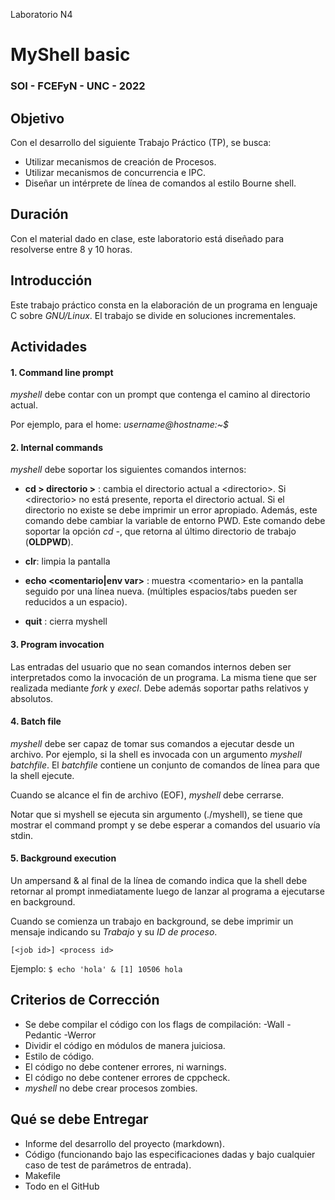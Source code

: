 Laboratorio N4
# MyShell basic
### SOI - FCEFyN - UNC - 2022


## Objetivo
Con el desarrollo del siguiente Trabajo Práctico (TP), se busca:

- Utilizar mecanismos de creación de Procesos.
- Utilizar mecanismos de concurrencia e IPC.
- Diseñar un intérprete de línea de comandos al estilo Bourne shell.


## Duración
Con el material dado en clase, este laboratorio está diseñado para resolverse entre 8 y 10 horas.


## Introducción
Este trabajo práctico consta en la elaboración de un programa en lenguaje C sobre _GNU/Linux_. El trabajo se divide en soluciones incrementales.


## Actividades
#### 1. Command line prompt
_myshell_ debe contar con un prompt que contenga el camino al directorio actual.

Por ejemplo, para el home: _username@hostname:~$_



#### 2. Internal commands
_myshell_ debe soportar los siguientes comandos internos:

- __cd \> directorio \>__ : cambia el directorio actual a \<directorio\>. Si \<directorio\> no está presente, reporta el directorio actual. Si el directorio no existe se debe imprimir un error apropiado. Además, este comando debe cambiar la variable de entorno PWD. 
Este comando debe soportar la opción *cd -*, que retorna al último directorio de trabajo (__OLDPWD__).

- __clr__: limpia la pantalla

- __echo \<comentario\|env var\>__ : muestra \<comentario\> en la pantalla seguido por una línea nueva. (múltiples espacios\/tabs pueden ser reducidos a un espacio).

- __quit__ : cierra myshell

#### 3. Program invocation
Las entradas del usuario que no sean comandos internos deben ser interpretados como la invocación de un programa. La misma tiene que ser realizada mediante _fork_ y _execl_. Debe además soportar paths relativos y absolutos.


#### 4. Batch file
_myshell_ debe ser capaz de tomar sus comandos a ejecutar desde un archivo. Por ejemplo, si la shell es invocada con un argumento _myshell batchfile_. El _batchfile_ contiene un conjunto de comandos de línea para que la shell ejecute. 

Cuando se alcance el fin de archivo (EOF), _myshell_ debe cerrarse.

Notar que si myshell se ejecuta sin argumento (.\/myshell), se tiene que mostrar el command prompt y se debe esperar a comandos del usuario vía stdin.

#### 5. Background execution
Un ampersand & al final de la línea de comando indica que la shell debe retornar al prompt inmediatamente luego de lanzar al programa a ejecutarse en background.

Cuando se comienza un trabajo en background, se debe imprimir un mensaje indicando su _Trabajo_ y su _ID de proceso_.

`[<job id>] <process id>`

Ejemplo:
`$ echo 'hola' &
[1] 10506
hola`

## Criterios de Corrección
- Se debe compilar el código con los flags de compilación: -Wall -Pedantic -Werror 
- Dividir el código en módulos de manera juiciosa.
- Estilo de código.
- El código no debe contener errores, ni warnings.
- El código no debe contener errores de cppcheck.
- _myshell_ no debe crear procesos zombies.

## Qué se debe Entregar
- Informe del desarrollo del proyecto (markdown).
- Código (funcionando bajo las especificaciones dadas y bajo cualquier caso de test de parámetros de entrada).
- Makefile
- Todo en el GitHub


